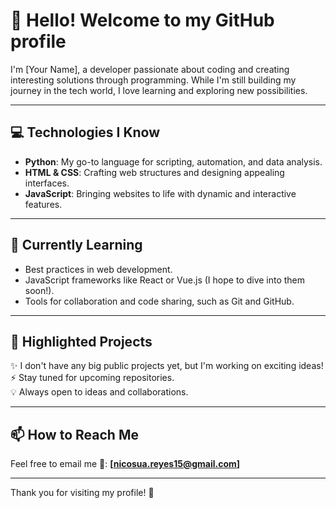# 👋 Hello! Welcome to my GitHub profile

I'm [Your Name], a developer passionate about coding and creating interesting solutions through programming. While I'm still building my journey in the tech world, I love learning and exploring new possibilities.

---

## 💻 Technologies I Know

- **Python**: My go-to language for scripting, automation, and data analysis.  
- **HTML & CSS**: Crafting web structures and designing appealing interfaces.  
- **JavaScript**: Bringing websites to life with dynamic and interactive features.

---

## 🌱 Currently Learning

- Best practices in web development.  
- JavaScript frameworks like React or Vue.js (I hope to dive into them soon!).  
- Tools for collaboration and code sharing, such as Git and GitHub.

---

## 🔭 Highlighted Projects

✨ I don't have any big public projects yet, but I'm working on exciting ideas!  
⚡ Stay tuned for upcoming repositories.  
💡 Always open to ideas and collaborations.

---

## 📫 How to Reach Me

Feel free to email me 📧: **[nicosua.reyes15@gmail.com]**  

---

Thank you for visiting my profile! 🚀
